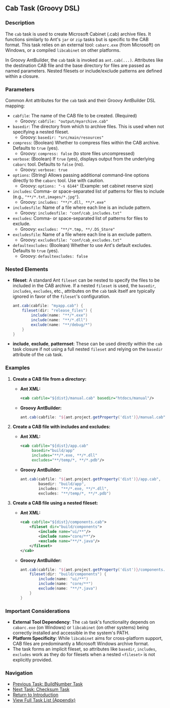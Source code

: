 ## Cab Task (Groovy DSL)

### Description

The `cab` task is used to create Microsoft Cabinet (.cab) archive files. It functions similarly to Ant's `jar` or `zip` tasks but is specific to the CAB format. This task relies on an external tool: `cabarc.exe` (from Microsoft) on Windows, or a compiled `libcabinet` on other platforms.

In Groovy AntBuilder, the `cab` task is invoked as `ant.cab(...)`. Attributes like the destination CAB file and the base directory for files are passed as named parameters. Nested filesets or include/exclude patterns are defined within a closure.

### Parameters

Common Ant attributes for the `cab` task and their Groovy AntBuilder DSL mapping:

*   `cabfile`: The name of the CAB file to be created. (Required)
    *   Groovy: `cabfile: "output/myarchive.cab"`
*   `basedir`: The directory from which to archive files. This is used when not specifying a nested fileset.
    *   Groovy: `basedir: "src/main/resources"`
*   `compress`: (Boolean) Whether to compress files within the CAB archive. Defaults to `true` (yes).
    *   Groovy: `compress: false` (to store files uncompressed)
*   `verbose`: (Boolean) If `true` (yes), displays output from the underlying `cabarc` tool. Defaults to `false` (no).
    *   Groovy: `verbose: true`
*   `options`: (String) Allows passing additional command-line options directly to the `cabarc` tool. Use with caution.
    *   Groovy: `options: "-s 6144"` (Example: set cabinet reserve size)
*   `includes`: Comma- or space-separated list of patterns for files to include (e.g., `"**/*.txt,images/*.jpg"`).
    *   Groovy: `includes: "**/*.dll, **/*.exe"`
*   `includesfile`: Name of a file where each line is an include pattern.
    *   Groovy: `includesfile: "conf/cab_includes.txt"`
*   `excludes`: Comma- or space-separated list of patterns for files to exclude.
    *   Groovy: `excludes: "**/*.tmp, **/.DS_Store"`
*   `excludesfile`: Name of a file where each line is an exclude pattern.
    *   Groovy: `excludesfile: "conf/cab_excludes.txt"`
*   `defaultexcludes`: (Boolean) Whether to use Ant's default excludes. Defaults to `true` (yes).
    *   Groovy: `defaultexcludes: false`

### Nested Elements

*   **fileset**: A standard Ant `fileset` can be nested to specify the files to be included in the CAB archive. If a nested `fileset` is used, the `basedir`, `includes`, `excludes`, etc., attributes on the `cab` task itself are typically ignored in favor of the `fileset`'s configuration.
    ```groovy
    ant.cab(cabfile: "myapp.cab") {
        fileset(dir: "release_files") {
            include(name: "**/*.exe")
            include(name: "**/*.dll")
            exclude(name: "**/debug/*")
        }
    }
    ```
*   **include**, **exclude**, **patternset**: These can be used directly within the `cab` task closure if not using a full nested `fileset` and relying on the `basedir` attribute of the `cab` task.

### Examples

1.  **Create a CAB file from a directory:**

    *   **Ant XML:**
        ```xml
        <cab cabfile="${dist}/manual.cab" basedir="htdocs/manual"/>
        ```
    *   **Groovy AntBuilder:**
        ```groovy
        ant.cab(cabfile: "${ant.project.getProperty('dist')}/manual.cab", basedir: "htdocs/manual")
        ```

2.  **Create a CAB file with includes and excludes:**

    *   **Ant XML:**
        ```xml
        <cab cabfile="${dist}/app.cab"
             basedir="build/app"
             includes="**/*.exe, **/*.dll"
             excludes="**/temp/*, **/*.pdb"/>
        ```
    *   **Groovy AntBuilder:**
        ```groovy
        ant.cab(cabfile: "${ant.project.getProperty('dist')}/app.cab",
                basedir: "build/app",
                includes: "**/*.exe, **/*.dll",
                excludes: "**/temp/*, **/*.pdb")
        ```

3.  **Create a CAB file using a nested fileset:**

    *   **Ant XML:**
        ```xml
        <cab cabfile="${dist}/components.cab">
            <fileset dir="build/components">
                <include name="ui/**"/>
                <include name="core/**"/>
                <exclude name="**/*.java"/>
            </fileset>
        </cab>
        ```
    *   **Groovy AntBuilder:**
        ```groovy
        ant.cab(cabfile: "${ant.project.getProperty('dist')}/components.cab") {
            fileset(dir: "build/components") {
                include(name: "ui/**")
                include(name: "core/**")
                exclude(name: "**/*.java")
            }
        }
        ```

### Important Considerations

*   **External Tool Dependency**: The `cab` task's functionality depends on `cabarc.exe` (on Windows) or `libcabinet` (on other systems) being correctly installed and accessible in the system's PATH.
*   **Platform Specificity**: While `libcabinet` aims for cross-platform support, CAB files are predominantly a Microsoft Windows archive format.
*   The task forms an implicit fileset, so attributes like `basedir`, `includes`, `excludes` work as they do for filesets when a nested `<fileset>` is not explicitly provided.

### Navigation

*   [Previous Task: BuildNumber Task](BuildNumber_Task_Groovy.md)
*   [Next Task: Checksum Task](Checksum_Task_Groovy.md)
*   [Return to Introduction](00-Introduction_Groovy_Ant_Manual.md)
*   [View Full Task List (Appendix)](Appendix_A_Ant_XML_to_Groovy_Mapping.md)
